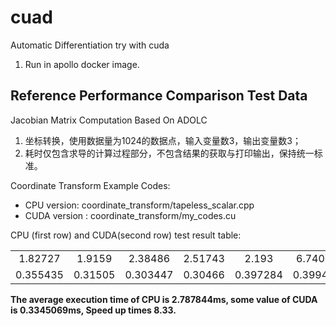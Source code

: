 # cuad
 Automatic Differentiation try with cuda 


1. Run in apollo docker image.
 
 ## Reference Performance Comparison Test Data

Jacobian Matrix Computation Based On ADOLC

1. 坐标转换，使用数据量为1024的数据点，输入变量数3，输出变量数3；
2. 耗时仅包含求导的计算过程部分，不包含结果的获取与打印输出，保持统一标准。

Coordinate Transform Example Codes:
- CPU version: coordinate_transform/tapeless_scalar.cpp
- CUDA version : coordinate_transform/my_codes.cu

CPU (first row) and CUDA(second row) test result table:

| | | | | | | | | | |
| :-----:| :----: | :----: |:----: |:----: |:----: |:----: |:----: |:----: |:----: |
| 1.82727 | 1.9159 | 2.38486 | 2.51743 | 2.193 | 6.74031 | 2.35056 | 2.28936 | 1.72139 | 6.13136 |
|0.355435 | 0.31505 | 0.303447 | 0.30466 | 0.397284 | 0.399476 | 0.317374 | 0.341977 | 0.304162 | 0.306204|

**The average execution time of CPU is 2.787844ms, some value of  CUDA is 0.3345069ms, Speed up times 8.33.**

